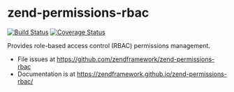 # zend-permissions-rbac

[![Build Status](https://secure.travis-ci.org/zendframework/zend-permissions-rbac.svg?branch=master)](https://secure.travis-ci.org/zendframework/zend-permissions-rbac)
[![Coverage Status](https://coveralls.io/repos/zendframework/zend-permissions-rbac/badge.svg?branch=master)](https://coveralls.io/r/zendframework/zend-permissions-rbac?branch=master)

Provides role-based access control (RBAC) permissions management.

- File issues at https://github.com/zendframework/zend-permissions-rbac
- Documentation is at https://zendframework.github.io/zend-permissions-rbac/
